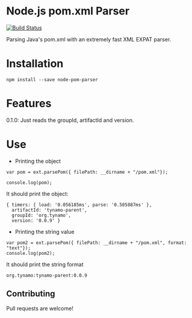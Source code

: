 Node.js pom.xml Parser
=======

[![Build Status](https://travis-ci.org/marcellodesales/node-pom-parser.svg?branch=0.1.0)](https://travis-ci.org/marcellodesales/node-pom-parser)

Parsing Java's pom.xml with an extremely fast XML EXPAT parser.

Installation
======

```
npm install --save node-pom-parser
```
Features
======

0.1.0: Just reads the groupId, artifactId and version.

Use
=====

* Printing the object

```
var pom = ext.parsePom({ filePath: __dirname + "/pom.xml"});

console.log(pom);
```

It should print the object:

```
{ timers: { load: '0.056185ms', parse: '0.505887ms' },
  artifactId: 'tynamo-parent',
  groupId: 'org.tynamo',
  version: '0.0.9' }

```

* Printing the string value

```
var pom2 = ext.parsePom({ filePath: __dirname + "/pom.xml", format: "text"});
console.log(pom2);
```

It should print the string format

```
org.tynamo:tynamo-parent:0.0.9
```

Contributing
-------------

Pull requests are welcome!
